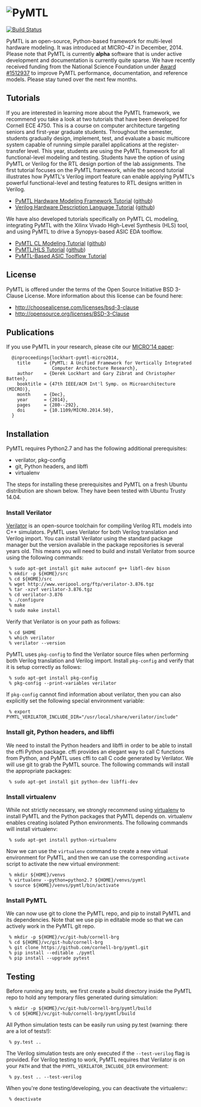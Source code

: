  ![PyMTL](docs/pymtl_logo.png)
==========================================================================

[![Build Status](https://travis-ci.org/cornell-brg/pymtl.svg?branch=master)](https://travis-ci.org/cornell-brg/pymtl)

PyMTL is an open-source, Python-based framework for multi-level hardware
modeling. It was introduced at MICRO-47 in December, 2014. Please note
that PyMTL is currently **alpha** software that is under active
development and documentation is currently quite sparse. We have recently
received funding from the National Science Foundation under [Award #1512937][1]
to improve PyMTL performance, documentation, and reference models. Please
stay tuned over the next few months.

 [1]: http://www.nsf.gov/awardsearch/showAward?AWD_ID=1512937

Tutorials
--------------------------------------------------------------------------

If you are interested in learning more about the PyMTL framework, we
recommend you take a look at two tutorials that have been developed for
Cornell ECE 4750. This is a course on computer architecture targeting
seniors and first-year graduate students. Throughout the semester,
students gradually design, implement, test, and evaluate a basic
multicore system capable of running simple parallel applications at the
register-transfer level. This year, students are using the PyMTL
framework for all functional-level modeling and testing. Students have
the option of using PyMTL or Verilog for the RTL design portion of the
lab assignments. The first tutorial focuses on the PyMTL framework, while
the second tutorial illustrates how PyMTL's Verilog import feature can
enable applying PyMTL's powerful functional-level and testing features to
RTL designs written in Verilog.

 - [PyMTL Hardware Modeling Framework Tutorial](http://www.csl.cornell.edu/courses/ece4750/handouts/ece4750-tut3-pymtl.pdf)
   ([github](https://github.com/cornell-ece4750/ece4750-tut3-pymtl))
 - [Verilog Hardware Description Language Tutorial](http://www.csl.cornell.edu/courses/ece4750/handouts/ece4750-tut4-verilog.pdf)
   ([github](https://github.com/cornell-ece4750/ece4750-tut4-verilog))

We have also developed tutorials specifically on PyMTL CL modeling,
integrating PyMTL with the Xilinx Vivado High-Level Synthesis (HLS) tool,
and using PyMTL to drive a Synopys-based ASIC EDA toolflow.

 - [PyMTL CL Modeling Tutorial](https://github.com/cornell-ece5745/ece5745-sec-pymtl-cl/blob/master/README.md)
   ([github](https://github.com/cornell-ece5745/ece5745-sec-pymtl-cl))
 - [PyMTL/HLS Tutorial](https://github.com/cornell-brg/pymtl-tut-hls/blob/master/README.md)
   ([github](https://github.com/cornell-brg/pymtl-tut-hls))
 - [PyMTL-Based ASIC Toolflow Tutorial](http://www.csl.cornell.edu/courses/ece5745/handouts/ece5745-tut-asic-new.pdf)

License
--------------------------------------------------------------------------

PyMTL is offered under the terms of the Open Source Initiative BSD
3-Clause License. More information about this license can be found here:

 - http://choosealicense.com/licenses/bsd-3-clause
 - http://opensource.org/licenses/BSD-3-Clause

Publications
--------------------------------------------------------------------------

If you use PyMTL in your research, please cite our [MICRO'14 paper][3]:

```
  @inproceedings{lockhart-pymtl-micro2014,
    title     = {PyMTL: A Unified Framework for Vertically Integrated
                 Computer Architecture Research},
    author    = {Derek Lockhart and Gary Zibrat and Christopher Batten},
    booktitle = {47th IEEE/ACM Int'l Symp. on Microarchitecture (MICRO)},
    month     = {Dec},
    year      = {2014},
    pages     = {280--292},
    doi       = {10.1109/MICRO.2014.50},
  }
```

 [3]: http://dx.doi.org/10.1109/MICRO.2014.50

Installation
--------------------------------------------------------------------------

PyMTL requires Python2.7 and has the following additional prerequisites:

 - verilator, pkg-config
 - git, Python headers, and libffi
 - virtualenv

The steps for installing these prerequisites and PyMTL on a fresh Ubuntu
distribution are shown below. They have been tested with Ubuntu Trusty
14.04.

### Install Verilator

[Verilator][4] is an open-source toolchain for compiling Verilog RTL
models into C++ simulators. PyMTL uses Verilator for both Verilog
translation and Verilog import. You can install Verilator using the
standard package manager but the version available in the package
repositories is several years old. This means you will need to build and
install Verilator from source using the following commands:

```
 % sudo apt-get install git make autoconf g++ libfl-dev bison
 % mkdir -p ${HOME}/src
 % cd ${HOME}/src
 % wget http://www.veripool.org/ftp/verilator-3.876.tgz
 % tar -xzvf verilator-3.876.tgz
 % cd verilator-3.876
 % ./configure
 % make
 % sudo make install
```

Verify that Verilator is on your path as follows:

```
 % cd $HOME
 % which verilator
 % verilator --version
```

PyMTL uses `pkg-config` to find the Verilator source files when
performing both Verilog translation and Verilog import. Install
`pkg-config` and verify that it is setup correctly as follows:

```
 % sudo apt-get install pkg-config
 % pkg-config --print-variables verilator
```

If `pkg-config` cannot find information about verilator, then you can
also explicitly set the following special environment variable:

```
 % export PYMTL_VERILATOR_INCLUDE_DIR="/usr/local/share/verilator/include"
```

 [4]: http://www.veripool.org/wiki/verilator

### Install git, Python headers, and libffi

We need to install the Python headers and libffi in order to be able to
install the cffi Python package. cffi provides an elegant way to call C
functions from Python, and PyMTL uses cffi to call C code generated by
Verilator. We will use git to grab the PyMTL source. The following
commands will install the appropriate packages:

```
 % sudo apt-get install git python-dev libffi-dev
```

### Install virtualenv

While not strictly necessary, we strongly recommend using [virtualenv][5]
to install PyMTL and the Python packages that PyMTL depends on.
virtualenv enables creating isolated Python environments. The following
commands will install virtualenv:

```
 % sudo apt-get install python-virtualenv
```

Now we can use the `virtualenv` command to create a new virtual
environment for PyMTL, and then we can use the corresponding `activate`
script to activate the new virtual environment:

```
 % mkdir ${HOME}/venvs
 % virtualenv --python=python2.7 ${HOME}/venvs/pymtl
 % source ${HOME}/venvs/pymtl/bin/activate
```

 [5]: https://virtualenv.pypa.io/en/latest/

### Install PyMTL

We can now use git to clone the PyMTL repo, and pip to install PyMTL and
its dependencies. Note that we use pip in editable mode so that we can
actively work in the PyMTL git repo.

```
 % mkdir -p ${HOME}/vc/git-hub/cornell-brg
 % cd ${HOME}/vc/git-hub/cornell-brg
 % git clone https://github.com/cornell-brg/pymtl.git
 % pip install --editable ./pymtl
 % pip install --upgrade pytest
```

Testing
--------------------------------------------------------------------------

Before running any tests, we first create a build directory inside the
PyMTL repo to hold any temporary files generated during simulation:

```
 % mkdir -p ${HOME}/vc/git-hub/cornell-brg/pymtl/build
 % cd ${HOME}/vc/git-hub/cornell-brg/pymtl/build
```

All Python simulation tests can be easily run using py.test (warning:
there are a lot of tests!):

```
 % py.test ..
```

The Verilog simulation tests are only executed if the `--test-verilog`
flag is provided. For Verilog testing to work, PyMTL requires that
Verilator is on your `PATH` and that the `PYMTL_VERILATOR_INCLUDE_DIR`
environment:

```
 % py.test .. --test-verilog
```

When you're done testing/developing, you can deactivate the virtualenv::

```
 % deactivate
```

